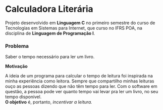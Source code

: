 <h1>Calculadora Literária</h1>
Projeto desenvolvido em <b>Linguagem C</b> no primeiro semestre do curso de Tecnologias em Sistemas para Internet, que curso no IFRS POA, na disciplina de <b>Linguagem de Programação I</b>.<br>
<h3>Problema</h3>
<p>Saber o tempo necessário para ler um livro.</p>
<p><b>Motivação</b></p>
A ideia de um programa para calcular o tempo de leitura foi inspirada na minha experiência como leitora. Sempre que compartilho minhas leituras ouço as pessoas dizendo que não têm tempo para ler. Com o software em questão, a pessoa pode ver quanto tempo vai levar pra ler um livro, no seu tempo disponível. <br>
<b>O objetivo</b> é, portanto, <i>incentivar a leitura.</i>
